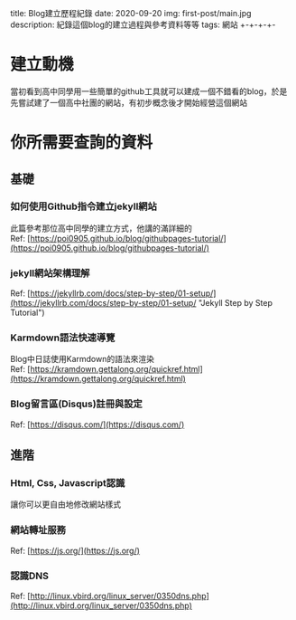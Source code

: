 title: Blog建立歷程紀錄
date: 2020-09-20
img: first-post/main.jpg
description: 紀錄這個blog的建立過程與參考資料等等
tags: 網站
+-+-+-+-

# 建立動機

當初看到高中同學用一些簡單的github工具就可以建成一個不錯看的blog，於是先嘗試建了一個高中社團的網站，有初步概念後才開始經營這個網站  

# 你所需要查詢的資料

## 基礎

### 如何使用Github指令建立jekyll網站

此篇參考那位高中同學的建立方式，他講的滿詳細的  
Ref: [https://poi0905.github.io/blog/githubpages-tutorial/](https://poi0905.github.io/blog/githubpages-tutorial/)

### jekyll網站架構理解

Ref: [https://jekyllrb.com/docs/step-by-step/01-setup/](https://jekyllrb.com/docs/step-by-step/01-setup/ "Jekyll Step by Step Tutorial")

### Karmdown語法快速導覽

Blog中日誌使用Karmdown的語法來渲染  
Ref: [https://kramdown.gettalong.org/quickref.html](https://kramdown.gettalong.org/quickref.html)

### Blog留言區(Disqus)註冊與設定

Ref: [https://disqus.com/](https://disqus.com/)

## 進階

### Html, Css, Javascript認識

讓你可以更自由地修改網站樣式  

### 網站轉址服務

Ref: [https://js.org/](https://js.org/)

### 認識DNS

Ref: [http://linux.vbird.org/linux_server/0350dns.php](http://linux.vbird.org/linux_server/0350dns.php)

